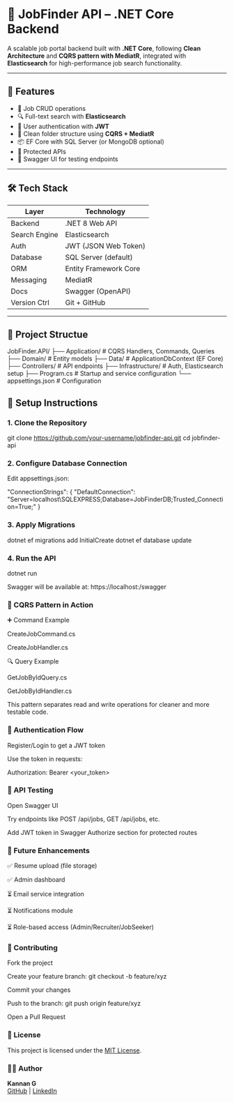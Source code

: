 # 🧠 JobFinder API – .NET Core Backend

A scalable job portal backend built with **.NET Core**, following **Clean Architecture** and **CQRS pattern with MediatR**, integrated with **Elasticsearch** for high-performance job search functionality.

---

## 🚀 Features

- 🧾 Job CRUD operations
- 🔍 Full-text search with **Elasticsearch**
- 👤 User authentication with **JWT**
- 🧱 Clean folder structure using **CQRS + MediatR**
- 📦 EF Core with SQL Server (or MongoDB optional)
- 🔐 Protected APIs
- 🧪 Swagger UI for testing endpoints

---

## 🛠 Tech Stack

| Layer        | Technology            |
|--------------|------------------------|
| Backend      | .NET 8 Web API         |
| Search Engine| Elasticsearch          |
| Auth         | JWT (JSON Web Token)   |
| Database     | SQL Server (default)   |
| ORM          | Entity Framework Core  |
| Messaging    | MediatR                |
| Docs         | Swagger (OpenAPI)      |
| Version Ctrl | Git + GitHub           |

---

## 🧩 Project Structue

JobFinder.API/
├── Application/ # CQRS Handlers, Commands, Queries
├── Domain/ # Entity models
├── Data/ # ApplicationDbContext (EF Core)
├── Controllers/ # API endpoints
├── Infrastructure/ # Auth, Elasticsearch setup
├── Program.cs # Startup and service configuration
└── appsettings.json # Configuration

## 🔧 Setup Instructions

### 1. Clone the Repository

 git clone https://github.com/your-username/jobfinder-api.git
 cd jobfinder-api

### **2. Configure Database Connection**

Edit appsettings.json:

"ConnectionStrings": {
 "DefaultConnection": "Server=localhost\\SQLEXPRESS;Database=JobFinderDB;Trusted_Connection=True;"
}
### **3. Apply Migrations**

dotnet ef migrations add InitialCreate
dotnet ef database update

### **4. Run the API**

dotnet run

Swagger will be available at:
 https://localhost:<port>/swagger

### 📖 CQRS Pattern in Action

➕ Command Example

CreateJobCommand.cs

CreateJobHandler.cs

🔍 Query Example

GetJobByIdQuery.cs

GetJobByIdHandler.cs

This pattern separates read and write operations for cleaner and more testable code.

### 🔐 Authentication Flow 

Register/Login to get a JWT token

Use the token in requests:

Authorization: Bearer <your_token>

### 🧪 API Testing

Open Swagger UI

Try endpoints like POST /api/jobs, GET /api/jobs, etc.

Add JWT token in Swagger Authorize section for protected routes

### 🔮 Future Enhancements

✅ Resume upload (file storage)

✅ Admin dashboard

⏳ Email service integration

⏳ Notifications module

⏳ Role-based access (Admin/Recruiter/JobSeeker)

### 🤝 Contributing

Fork the project

Create your feature branch: git checkout -b feature/xyz

Commit your changes

Push to the branch: git push origin feature/xyz

Open a Pull Request

### 📄 License

This project is licensed under the [MIT License](https://github.com/stacksmithkannan/jobsearch-core-api/blob/main/LICENSE.txt).

### 👨‍💻 Author

**Kannan G**  
[GitHub](https://github.com/stacksmithkannan) | [LinkedIn](https://www.linkedin.com/in/kan98/)




